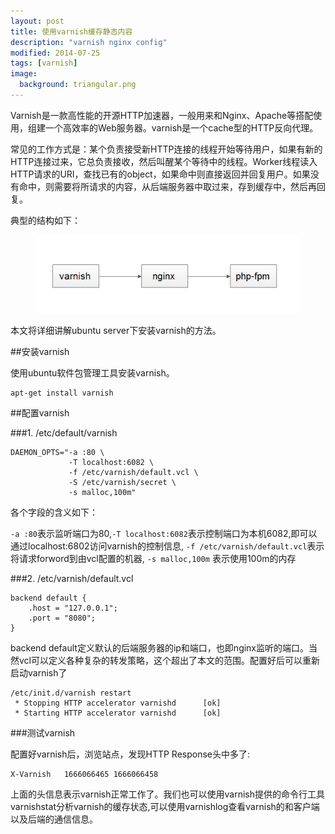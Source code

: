 ```yaml
---
layout: post
title: 使用varnish缓存静态内容
description: "varnish nginx config"
modified: 2014-07-25
tags: [varnish]
image:
  background: triangular.png
---
```



Varnish是一款高性能的开源HTTP加速器，一般用来和Nginx、Apache等搭配使用，组建一个高效率的Web服务器。varnish是一个cache型的HTTP反向代理。

常见的工作方式是：某个负责接受新HTTP连接的线程开始等待用户，如果有新的HTTP连接过来，它总负责接收，然后叫醒某个等待中的线程。Worker线程读入HTTP请求的URI，查找已有的object，如果命中则直接返回并回复用户。如果没有命中，则需要将所请求的内容，从后端服务器中取过来，存到缓存中，然后再回复。

典型的结构如下：

<figure>
    <img src="/images/varnish.jpg"/>
</figure>

本文将详细讲解ubuntu server下安装varnish的方法。

##安装varnish

使用ubuntu软件包管理工具安装varnish。

```
apt-get install varnish
```

##配置varnish

###1. /etc/default/varnish

```
DAEMON_OPTS="-a :80 \                                             
             -T localhost:6082 \
             -f /etc/varnish/default.vcl \
             -S /etc/varnish/secret \
             -s malloc,100m"
```

各个字段的含义如下：
 >  
 `-a :80`表示监听端口为80,`-T
 localhost:6082`表示控制端口为本机6082,即可以通过localhost:6802访问varnish的控制信息,
 `-f /etc/varnish/default.vcl`表示将请求forword到由vcl配置的机器,
 `-s malloc,100m` 表示使用100m的内存

###2.  /etc/varnish/default.vcl

```
backend default {
    .host = "127.0.0.1";
    .port = "8080";
}
```

backend default定义默认的后端服务器的ip和端口，也即nginx监听的端口。当然vcl可以定义各种复杂的转发策略，这个超出了本文的范围。配置好后可以重新启动varnish了

```
/etc/init.d/varnish restart
 * Stopping HTTP accelerator varnishd      [ok]
 * Starting HTTP accelerator varnishd      [ok]

```

###测试varnish

配置好varnish后，浏览站点，发现HTTP Response头中多了:

```
X-Varnish	1666066465 1666066458
```

上面的头信息表示varnish正常工作了。我们也可以使用varnish提供的命令行工具varnishstat分析varnish的缓存状态,可以使用varnishlog查看varnish的和客户端以及后端的通信信息。
